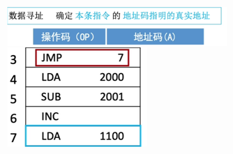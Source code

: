 


![输入图片说明](/imgs/2025-08-12/uFasyohZqQugMC6A.png)![输入图片说明](/imgs/2025-08-12/W24qG4oNMz24TloJ.png)
<!--stackedit_data:
eyJoaXN0b3J5IjpbLTM0ODYyMzQ2OF19
-->